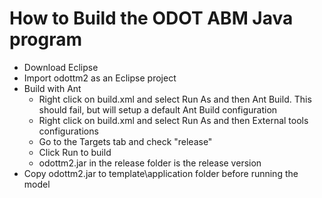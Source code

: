 
How to Build the ODOT ABM Java program
======================================

  - Download Eclipse
  - Import odottm2 as an Eclipse project
  - Build with Ant
    - Right click on build.xml and select Run As and then Ant Build. This should fail, but will setup a default Ant Build configuration
    - Right click on build.xml and select Run As and then External tools configurations
    - Go to the Targets tab and check "release"
    - Click Run to build
    - odottm2.jar in the release folder is the release version
 - Copy odottm2.jar to template\application folder before running the model
